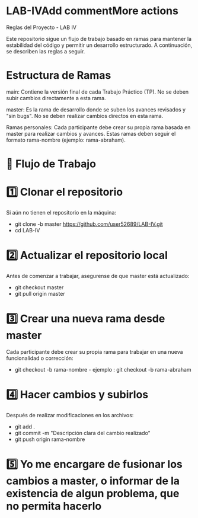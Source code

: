# LAB-IVAdd commentMore actions
Reglas del Proyecto - LAB IV

Este repositorio sigue un flujo de trabajo basado en ramas para mantener la estabilidad del código y permitir un desarrollo estructurado. A continuación, se describen las reglas a seguir.

#  Estructura de Ramas

main: Contiene la versión final de cada Trabajo Práctico (TP). No se deben subir cambios directamente a esta rama.

master: Es la rama de desarrollo donde se suben los avances revisados y "sin bugs". No se deben realizar cambios directos en esta rama.

Ramas personales: Cada participante debe crear su propia rama basada en master para realizar cambios y avances. Estas ramas deben seguir el formato rama-nombre (ejemplo: rama-abraham).

# 🔄 Flujo de Trabajo

# 1️⃣ Clonar el repositorio 

Si aún no tienen el repositorio en la máquina:

- git clone -b master https://github.com/user52689/LAB-IV.git
- cd LAB-IV

# 2️⃣ Actualizar el repositorio local
Antes de comenzar a trabajar, asegurense de que master está actualizado:

- git checkout master
- git pull origin master

# 3️⃣ Crear una nueva rama desde master

Cada participante debe crear su propia rama para trabajar en una nueva funcionalidad o corrección:

- git checkout -b rama-nombre - ejemplo : git checkout -b rama-abraham

# 4️⃣ Hacer cambios y subirlos

Después de realizar modificaciones en los archivos:

- git add .
- git commit -m "Descripción clara del cambio realizado"
- git push origin rama-nombre

# 5️⃣ Yo me encargare de fusionar los cambios a master, o informar de la existencia de algun problema, que no permita hacerlo
